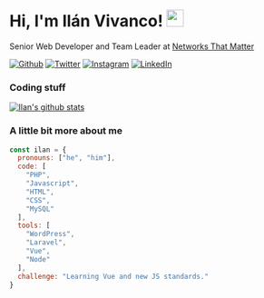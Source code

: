 # Hi, I'm Ilán Vivanco! <img src="https://media.giphy.com/media/du3J3cXyzhj75IOgvA/giphy.gif" height="30px">
Senior Web Developer and Team Leader at [Networks That Matter](https://ntmatter.com/)

[![Github](https://img.shields.io/badge/-Github-24292E?style=flat-square&logo=github&logoColor=white)](https://github.com/IlanVivanco)
[![Twitter](https://img.shields.io/badge/-Twitter-1DA1F2?style=flat-square&logo=twitter&logoColor=white)](https://twitter.com/IlanVivanco)
[![Instagram](https://img.shields.io/badge/-Instagram-C13584?style=flat-square&logo=instagram&logoColor=white)](https://www.instagram.com/ilanvivanco)
[![LinkedIn](https://img.shields.io/badge/-LinkedIn-2867B2?style=flat-square&logo=Linkedin&logoColor=white)](https://www.linkedin.com/in/ilanvivanco)


### Coding stuff
[![Ilan's github stats](https://github-readme-stats.vercel.app/api?username=ilanvivanco&count_private=true&show_icons=true)](https://github.com/IlanVivanco/)

### A little bit more about me

```js
const ilan = {
  pronouns: ["he", "him"],
  code: [
    "PHP",
    "Javascript",
    "HTML",
    "CSS",
    "MySQL"
  ],
  tools: [
    "WordPress",
    "Laravel",
    "Vue",
    "Node"
  ],
  challenge: "Learning Vue and new JS standards."
}
```
